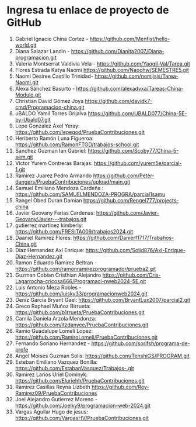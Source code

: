 # Ingresa tu enlace de proyecto de GitHub

1. Gabriel Ignacio China Cortez - https://github.com/Menfist/hello-world.git
2. Diana Salazar Landin - https://github.com/Dianita2007/Diana-programacion.git
3. Valeria Montserrat Valdivia Vela - https://github.com/Yaogil-Val/Tarea.git
4. Flores Estrada Katya Naomi https://github.com/Naoohw/SEMESTRE5.git
5. Naomi Desiree Castillo Trinidad- https://github.com/nomijsjs/Tarea-Naomi.git
6. Alexa Sánchez Basurto - https://github.com/alexadvxa/Tareas-China-Modulo.git
7. Christian David Gómez Joya https://github.com/davidk7-cmd/Programacion-china.git
8. uBALDO Yamil Torres Grijalva https://github.com/UBALD077/China-5E-by-Ubald07.git
9. Lepe Gonzalez Axel Yeray: https://github.com/lepegod/PruebaContribuciones.git
10. Heriberto Ramón Luna Figueroa: https://github.com/RamonFTGD/trabajos-school.git
11. Sanchez Guzman Ian Gabriel: https://github.com/Scoby77/China-5-sem.git
12. Victor Yurem Contreras Barajas: https://github.com/yurem5e/parcial-1.git
13. Ramirez Juarez Pedro Armando https://github.com/Peter-dangers/PruebaContribuciones/upload/main.git
14. Samuel Emiliano Mendoza Cardeña : https://github.com/SAMUELMENDOZA-PROGRA/parcial1samu
15. Rangel Obed Duran Damian https://github.com/Rengel777/projects-china
16. Javier Geovany Farias Cardenas: https://github.com/Javier-Geovany/Javier---trabajos.git
17. gutierrez martinez kimberly: https://github.com/FRESITA009/trabajos2024.git
18. Daaniel Ramirez Flores: https://github.com/Danierf1717/Trabahos-China.git
19. Diaz Hernandez Axl Enrique: https://github.com/Solid876/Axl-Enrique-Diaz-Hernandez.git
20. Ramon Eduardo Ramirez Beltran - https://github.com/ramonramirezprogramador/prueba2.git
21. Guzman Cobian Cristhian Alejandro https://github.com/Cris-Lagarrocha-cricosa666/Programaci-nweb2024-5E.git
22. Luis Antonio Meza Robles - https://github.com/luisky33/programacionweb2024.git
23. Deniz Garcia Bryant Gael: https://github.com/BryantLux2007/parcial2.git
24. Greco Raphael Muñoz Birrueta: https://github.com/b1rrueta/PruebaContribuciones.git
25. Camila Daniela Arzola Mendonza: https://github.com/itzdanyee/PruebaContribuciones.git
26. Ramio Guadalupe Lomeli Lopez: https://github.com/RamiroLomeli/PruebaContribuciones.git
27. Fernando Soriano Hernandez - https://github.com/sorifsh/programa-de-profe
28. Angel Moises Guzman Solis: https://github.com/TenshiGS/PROGRAM.git
29. Esteban Emiliano Vazquez Bonilla: https://github.com/EstabanVasquez/Trabajos-.git
30. Ramirez Larios Uriel Dominyk: https://github.com/Eluriehh/PruebaContribuciones.git
31. Ramirez Casillas Reyna Lizbeth https://github.com/Roy-Ramirez09/PruebaContribuciones
32. Joel Alejandro Gutierrez Moreno - https://github.com/Joelky9/programacion-web-2024.git
33. Vargas Aguilar Hugo de jesus: https://github.com/VargasHV/PruebaContribuciones.git

